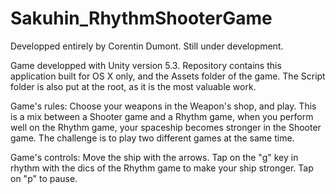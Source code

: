 # Sakuhin_RhythmShooterGame

Developped entirely by Corentin Dumont.
Still under development.

Game developped with Unity version 5.3.
Repository contains this application built for OS X only, and the Assets folder of the game.
The Script folder is also put at the root, as it is the most valuable work.

Game's rules:
Choose your weapons in the Weapon's shop, and play. This is a mix between a Shooter game and a Rhythm game, when you perform well on the Rhythm game, your spaceship becomes stronger in the Shooter game. The challenge is to play two different games at the same time.

Game's controls:
Move the ship with the arrows.
Tap on the "g" key in rhythm with the dics of the Rhythm game to make your ship stronger.
Tap on "p" to pause.
